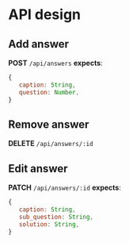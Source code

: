 
# API design

## Add answer
**POST** `/api/answers`
**expects**: 
```js
{
   caption: String,
   question: Number,
}
```

## Remove answer
**DELETE** `/api/answers/:id`

## Edit answer
**PATCH** `/api/answers/:id`
**expects**: 
```js
{
   caption: String,
   sub_question: String,
   solution: String,
}
```